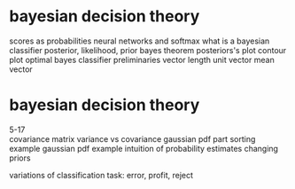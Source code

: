 # bayesian decision theory

scores as probabilities
neural networks and softmax
what is a bayesian classifier
    posterior, likelihood, prior
    bayes theorem
posteriors's plot
contour plot
optimal bayes classifier
preliminaries
    vector length
    unit vector
    mean vector

# bayesian decision theory
5-17    
    covariance matrix
        variance vs covariance
    gaussian pdf
part sorting example
    gaussian pdf example
    intuition of probability estimates
    changing priors


variations of classification task:
    error, profit, reject

